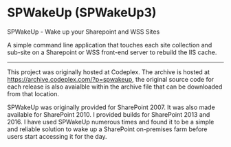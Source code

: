 # SPWakeUp (SPWakeUp3)

SPWakeUp - Wake up your Sharepoint and WSS Sites

A simple command line application that touches each site collection and sub-site on a Sharepoint or WSS front-end server to rebuild the IIS cache.

---

This project was originally hosted at Codeplex. The archive is hosted at https://archive.codeplex.com/?p=spwakeup, the original source code for each release is also avaialble within the archive file that can be downloaded from that location.

SPWakeUp was originally provided for SharePoint 2007. It was also made available for SharePoint 2010. I provided builds for SharePoint 2013 and 2016. I have used SPWakeUp numerous times and found it to be a simple and reliable solution to wake up a SharePoint on-premises farm before users start accessing it for the day.

